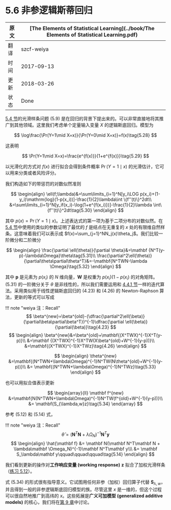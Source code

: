 # 5.6 非参逻辑斯蒂回归

| 原文   | [The Elements of Statistical Learning](../book/The Elements of Statistical Learning.pdf) |
| ---- | ---------------------------------------- |
| 翻译   | szcf-weiya                               |
| 时间   | 2017-09-13                               |
| 更新 | 2018-03-26|
| 状态 | Done|

[5.4 节](../5.4-Smoothing-Splines/index.html)的光滑样条问题 (5.9) 是在回归的背景下提出来的。可以非常直接地将其推广到其他领域。这里我们考虑单个定量输入变量 $X$ 的逻辑斯底回归。模型为

$$
\log\frac{\Pr(Y=1\mid X=x)}{\Pr(Y=0\mid X=x)}=f(x)\tag{5.28}
$$

这表明

$$
\Pr(Y=1\mid X=x)=\frac{e^{f(x)}}{1+e^{f(x)}}\tag{5.29}
$$

以光滑化的方式对 $f(x)$ 进行拟合会得到条件概率 $\Pr(Y=1\mid x)$ 的光滑估计，它可以用来分类或者风险评分。

我们构造如下的带惩罚的对数似然准则

$$
\begin{align}
\ell(f;\lambda)&=\sum\limits_{i=1}^N[y_i\LOG p(x_i)+(1-y_i)\mathrm{log}(1-p(x_i))]-\frac{1}{2}\lambda\int \{f''(t)\}^2dt\\
&=\sum\limits_{i=1}^N[y_if(x_i)-\log(1+e^{f(x_i)})]-\frac{1}{2}\lambda \int\{f''(t)\}^2dt\tag{5.30}
\end{align}
$$

其中 $p(x)=\Pr(Y=1\mid x)$。上述表达式的第一项为基于二项分布的对数似然。在 [5.4 节](../5.4-Smoothing-Splines/index.html)中使用的类似的参数证明了最优的 $f$ 是结点在无重复的 $x$ 处的有限维自然样条。这意味着我们可以表示成 $f(x)=\sum_{j=1}^NN_j(x)\theta_j$。我们比较一阶微分和二阶微分

$$
\begin{align}
\frac{\partial \ell(\theta)}{\partial \theta}&=\mathbf {N^T(y-p)-\lambda\Omega}\theta\tag{5.31}\\
\frac{\partial^2\ell(\theta)}{\partial\theta\partial\theta^T}&=-\mathbf{N^TWN-\lambda \Omega}\tag{5.32}
\end{align}
$$

其中 $\mathbf p$ 是元素为 $p(x_i)$ 的 $N$ 维向量，$\mathbf W$ 是权重为 $p(x_i)(1-p(x_i)$ 的对角矩阵。(5.31) 的一阶微分关于 $\theta$ 是非线性的，所以我们需要运用和 [4.4.1 节](../04-Linear-Methods-for-Classification/4.4-Logistic-Regression/index.html)一样的迭代算法。采用类似用于线性逻辑斯底回归的 (4.23) 和 (4.26) 的 Newton-Raphson 算法，更新的等式可以写成

!!! note "weiya 注：Recall"
    $$
    \beta^{new}=\beta^{old}-(\dfrac{\partial^2\ell(\beta)}{\partial\beta\partial\beta^T})^{-1}\dfrac{\partial \ell(\beta)}{\partial(\beta)}\tag{4.23}
    $$
    $$
    \begin{align}
    \beta^{new}&=\beta^{old}+\mathbf{(X^TWX)^{-1}X^T(y-p)}\\
    &=\mathbf {(X^TWX)^{-1}X^TW(X\beta^{old}+W^{-1}(y-p))}\\
    &=\mathbf{(X^TWX)^{-1}X^TWz}\tag{4.26}
    \end{align}
    $$

$$
\begin{align}
\theta^{new} &=\mathbf{(N^TWN+\lambda\Omega)^{-1}N^TW(N\theta^{old}+W^{-1}(y-p))}\\
&= \mathbf{(N^TWN+\lambda\Omega)^{-1}N^TWz}\tag{5.33}
\end{align}
$$

也可以用拟合值表示更新

$$
\begin{array}{ll}
\mathbf f^{new} &=\mathbf{N(N^TWN+\lambda\Omega)^{-1}N^TW(f^{old}+W^{-1}(y-p))}\\
&= \mathbf{S_{\lambda,w}z}\tag{5.34}
\end{array}
$$

参考 (5.12) 和 (5.14) 式，

!!! note "weiya 注：Recall"
    $$
    \hat\theta = (\mathbf N^T\mathbf N+\lambda\Omega_N)^{-1}\mathbf N^T\mathbf y\tag{5.12}
    $$
    $$
    \begin{align}
    \hat{\mathbf f} &= \mathbf N(\mathbf N^T\mathbf N + \lambda\mathbf \Omega_N)^{-1}\mathbf N^T\mathbf y\\\
	            &= \mathbf S_\lambda\mathbf y\qquad\qquad\qquad\tag{5.14}
    \end{align}
    $$

我们看到更新的操作对**工作响应变量 (working response)** $\mathbf z$ 拟合了加权光滑样条（[练习 5.12](https://github.com/szcf-weiya/ESL-CN/issues/107)）。

式 (5.34) 的形式很有指导意义。它试图用任何非参（加权）回归算子代替 $\mathbf S_{\lambda,w}$，并且得到一般的非参逻辑斯底回归模型的族。尽管这里 $x$ 是一维的，但这个过程可以很自然地推广到高纬的 $x$。这些拓展是**广义可加模型 (generalized additive models)** 的核心，我们将在[第 9 章](../09-Additive-Models-Trees-and-Related-Methods/9.0-Introduction/index.html)中讨论。
